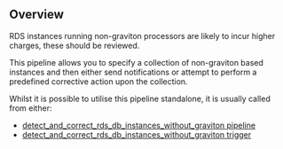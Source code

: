 ## Overview

RDS instances running non-graviton processors are likely to incur higher charges, these should be reviewed.

This pipeline allows you to specify a collection of non-graviton based instances and then either send notifications or attempt to perform a predefined corrective action upon the collection.

Whilst it is possible to utilise this pipeline standalone, it is usually called from either:
- [detect_and_correct_rds_db_instances_without_graviton pipeline](https://hub.flowpipe.io/mods/turbot/aws_thrifty/pipelines/aws_thrifty.pipeline.detect_and_correct_rds_db_instances_without_graviton)
- [detect_and_correct_rds_db_instances_without_graviton trigger](https://hub.flowpipe.io/mods/turbot/aws_thrifty/triggers/aws_thrifty.trigger.query.detect_and_correct_rds_db_instances_without_graviton)